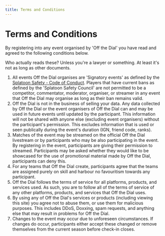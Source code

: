 ```yaml
---
title: Terms and Conditions
---
```


# Terms and Conditions
By registering into any event organised by 'Off the Dial' you have read and agreed to the following conditions below.

Who actually reads these? Unless you're a lawyer or something. At least it's not as long as other documents.

1. All events Off the Dial organises are 'Signatory events' as defined by the [Splatoon Safety - Code of Conduct](https://docs.google.com/document/d/1-6qlRDNnNSId2U1vve1x9CisJKybtFka69TURVW8qqA/edit?usp=sharing). Players that have current bans as defined by the 'Splatoon Safety Council' are not permitted to be a competitor, commentator, moderator, organiser, or streamer in any event that Off the Dial may organise as long as their ban remains valid.
1. Off the Dial is not in the business of selling your data. Any data collected by Off the Dial or the event organisers of Off the Dial can and may be used in future events until updated by the participant. This information will not be shared with anyone else (excluding event organisers) without the participant's permission. This excludes information that is used or seen publically during the event's duration (IGN, friend code, ranks).
1. Matches of the event may be streamed on the official Off the Dial livestream or by participants who may be also participating in the event. By registering in the event, participants are giving their permission to streamed. Participants may be asked whether they would like to be showcased for the use of promotional material made by Off the Dial, participants can deny this.
1. For any teams that Off the Dial create, participants agree that the teams are assigned purely on skill and harbour no favouritism towards any participant.
1. Off the Dial follows the terms of service for all platforms, products, and services used. As such, you are to follow all of the terms of service of any other platforms, products, and services that Off the Dial uses.
1. By using any of Off the Dial's services or products (including viewing this site) you agree not to abuse them, or use them for malicious purposes. This includes DDoS, Doxxing, spam requests, and anything else that may result in problems for Off the Dial.
1. Changes to the event may occur due to unforeseen circumstances. If changes do occur, participants either accept these changed or remove themselves from the current season before check-in closes.
